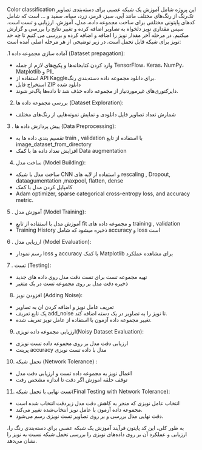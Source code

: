 Color classification
این پروژه شامل آموزش یک شبکه عصبی برای دسته‌بندی تصاویر تک‌رنگ از رنگ‌های مختلف مانند آبی، سبز، قرمز، زرد، سیاه، سفید و ... است که شامل کدهای پایتونی مختلفی برای ساخت مجموعه داده، مدل، آموزش، ارزیابی و تست است. 
سپس مقداری نویز دلخواه به تصاویر اضافه کرده و تغییر نتایج را بررسی و گزارش میکنیم.
 در مرحله آخر مقدار نویز را اضافه و اضافه کرده  و بررسی می کنیم تا چه حد نویز برای شبکه قابل تحمل است. 
در زیر توضیحی از هر مرحله اصلی آمده است:

 .1  آماده سازی مجموعه داده (Dataset prepagation):

-	وارد کردن کتابخانه‌ها و پکیج‌های لازم از جمله TensorFlow، Keras، NumPy، Matplotlib و PIL 
-	استفاده از API  Kaggleبرای دانلود مجموعه داده دسته‌بندی رنگ.
-	استخراج فایل ZIP دانلود شده 
-	دایرکتوری‌های غیرموردنیاز از مجموعه داده حذف شد تا داده‌ها پاک‌تر شوند.

2.	بررسی مجموعه داده ها (Dataset Exploration):
 -  شمارش تعداد تصاویر فایل دانلودی و نمایش نمونه‌هایی از رنگ‌های مختلف 

3  . پیش پردازش داده ها (Data Preprocessing):
-	تقسیم بندی داده ها به train , validation با استفاده از تابع image_dataset_from_directory
-	افزایش تعداد داده ها با کمک Data augmentation

4.	 ساخت مدل (Model Building):
-	ساخت مدل با شبکه CNN  و استفاده از لایه های  rescaling , Dropout, dataagumentation ,maxpool, flatten, dense
-	کامپایل کردن مدل با کمک 
-	Adam optimizer, sparse categorical cross-entropy loss, and accuracy metric.

5    . آموزش مدل (Model Training):
-	آموزش مدل با استفاده از تابع fit  و مجموعه داده های training , validation 
-	Training History ذخیره میشود که شامل accuracy و loss است 

6    . ارزیابی مدل (Model Evaluation): 
-	رسم نمودار loss  و accuracy  با کمک Matplotlib برای مشاهده عملکرد

7    . تست (Testing):
-	تهیه مجموعه تست برای تست دقت مدل روی داده های جدید 
-	ذخیره دقت مدل بر روی مجموعه تست در یک متغیر 
8. افزودن نویز (Adding Noise):
-	تعریف عامل نویز و اضافه کردن ان به تصاویر
-	یک تابع تعریف add_noise تا نویز را به تصاویر در یک دسته اضافه کند.
-	تغییر مجموعه داده آزمون با استفاده از عامل نویز تعریف‌ شده.
9. ارزیابی مجموعه داده نویزی(Noisy Dataset Evaluation):
-	ارزیابی دقت مدل بر روی مجموعه داده تست  نویزی 
-	پرینت accuracy مدل با داده تست نویزی

10. تحمل شبکه (Network Tolerance) :
-	اعمال نویز به مجموعه داده تست و ارزیابی دقت مدل
-	توقف حلقه اموزش اگر دقت تا اندازه مشخص رفت
11. تست نهایی با تحمل شبکه(Final Testing with Network Tolerance):

-	انتخاب عامل نویزی که منجر به کاهش دقت مدل زیردقت انتخاب شده است 
-	مجموعه داده آزمون با عامل نویز انتخاب‌شده تغییر می‌کند.  
-	دقت نهایی مدل بررسی و بر روی تصاویر تست  نویزی رسم می‌شود. 

به طور کلی، این کد پایتون فرآیند آموزش یک شبکه عصبی برای دسته‌بندی رنگ را، ارزیابی و عملکرد آن بر روی داده‌های نویزی را بررسی تحمل شبکه نسبت به نویز را نشان می‌دهد. 

